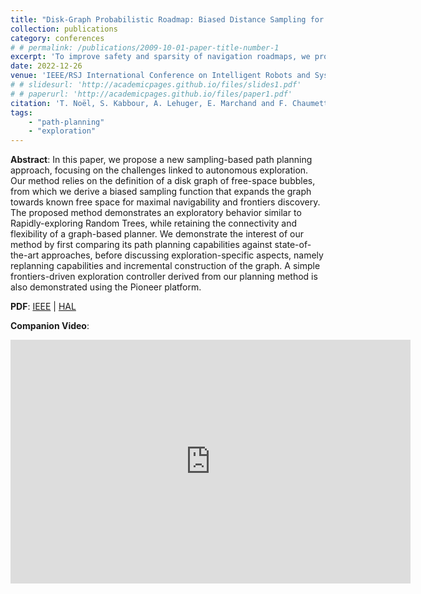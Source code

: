 ```yaml
---
title: "Disk-Graph Probabilistic Roadmap: Biased Distance Sampling for Path Planning in a Partially Unknown Environment"
collection: publications
category: conferences
# # permalink: /publications/2009-10-01-paper-title-number-1
excerpt: 'To improve safety and sparsity of navigation roadmaps, we propose a sampling-driven approach treating the roadmap nodes as free-space bubbles.'
date: 2022-12-26
venue: 'IEEE/RSJ International Conference on Intelligent Robots and Systems (IROS)'
# # slidesurl: 'http://academicpages.github.io/files/slides1.pdf'
# # paperurl: 'http://academicpages.github.io/files/paper1.pdf'
citation: 'T. Noël, S. Kabbour, A. Lehuger, E. Marchand and F. Chaumette, "Disk-Graph Probabilistic Roadmap: Biased Distance Sampling for Path Planning in a Partially Unknown Environment", 2022 IEEE/RSJ International Conference on Intelligent Robots and Systems (IROS), Kyoto, Japan, 2022, pp. 5707-5714, doi: 10.1109/IROS47612.2022.9981136.'
tags:
    - "path-planning"
    - "exploration"
---
```


**Abstract**: In this paper, we propose a new sampling-based path planning approach, focusing on the challenges linked to autonomous exploration. Our method relies on the definition of a disk graph of free-space bubbles, from which we derive a biased sampling function that expands the graph towards known free space for maximal navigability and frontiers discovery. The proposed method demonstrates an exploratory behavior similar to Rapidly-exploring Random Trees, while retaining the connectivity and flexibility of a graph-based planner. We demonstrate the interest of our method by first comparing its path planning capabilities against state-of-the-art approaches, before discussing exploration-specific aspects, namely replanning capabilities and incremental construction of the graph. A simple frontiers-driven exploration controller derived from our planning method is also demonstrated using the Pioneer platform.

**PDF**: [IEEE](https://ieeexplore.ieee.org/document/9981136) \| [HAL](https://inria.hal.science/hal-03752195/file/2022_iros_noel.pdf)

**Companion Video**:
<iframe width="640" height="390" src="https://www.youtube.com/embed/uQPAflqvXxo" frameborder="0" allowfullscreen></iframe>


